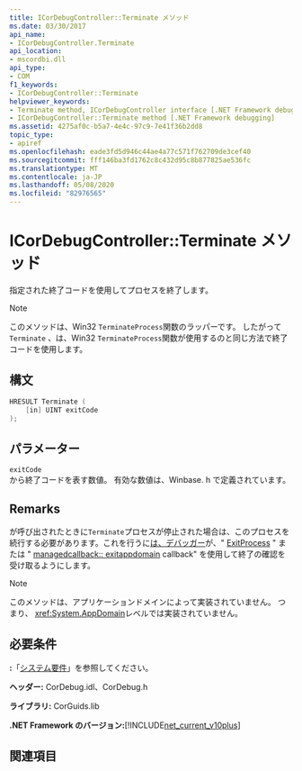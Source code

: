 ```yaml
---
title: ICorDebugController::Terminate メソッド
ms.date: 03/30/2017
api_name:
- ICorDebugController.Terminate
api_location:
- mscordbi.dll
api_type:
- COM
f1_keywords:
- ICorDebugController::Terminate
helpviewer_keywords:
- Terminate method, ICorDebugController interface [.NET Framework debugging]
- ICorDebugController::Terminate method [.NET Framework debugging]
ms.assetid: 4275af0c-b5a7-4e4c-97c9-7e41f36b2dd8
topic_type:
- apiref
ms.openlocfilehash: eade3fd5d946c44ae4a77c571f762709de3cef40
ms.sourcegitcommit: fff146ba3fd1762c8c432d95c8b877825ae536fc
ms.translationtype: MT
ms.contentlocale: ja-JP
ms.lasthandoff: 05/08/2020
ms.locfileid: "82976565"
---
```

# <a name="icordebugcontrollerterminate-method"></a>ICorDebugController::Terminate メソッド
指定された終了コードを使用してプロセスを終了します。  
  
> [!NOTE]
> このメソッドは、Win32 `TerminateProcess`関数のラッパーです。 したがって`Terminate` 、は、Win32 `TerminateProcess`関数が使用するのと同じ方法で終了コードを使用します。  
  
## <a name="syntax"></a>構文  
  
```cpp  
HRESULT Terminate (  
    [in] UINT exitCode  
);  
```  
  
## <a name="parameters"></a>パラメーター  
 `exitCode`  
 から終了コードを表す数値。 有効な数値は、Winbase. h で定義されています。  
  
## <a name="remarks"></a>Remarks  
 が呼び出されたときに`Terminate`プロセスが停止された場合は、このプロセスを続行する必要があります。これを行うに[は、デバッガー](icordebugcontroller-continue-method.md)が、" [ExitProcess](icordebugmanagedcallback-exitprocess-method.md) " または " [managedcallback:: exitappdomain](icordebugmanagedcallback-exitappdomain-method.md) callback" を使用して終了の確認を受け取るようにします。  
  
> [!NOTE]
> このメソッドは、アプリケーションドメインによって実装されていません。 つまり、 <xref:System.AppDomain>レベルでは実装されていません。  
  
## <a name="requirements"></a>必要条件  
 **:**「[システム要件](../../get-started/system-requirements.md)」を参照してください。  
  
 **ヘッダー:** CorDebug.idl、CorDebug.h  
  
 **ライブラリ:** CorGuids.lib  
  
 **.NET Framework のバージョン:**[!INCLUDE[net_current_v10plus](../../../../includes/net-current-v10plus-md.md)]  
  
## <a name="see-also"></a>関連項目
